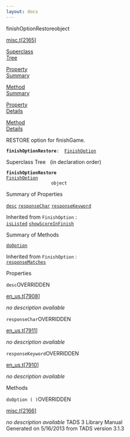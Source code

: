 ```yaml
---
layout: docs
---
```

<span class="title">finishOptionRestore</span><span class="type">object</span>

[misc.t](../file/misc.t.html)\[[2165](../source/misc.t.html#2165)\]

[Superclass  
Tree](#_SuperClassTree_)

[Property  
Summary](#_PropSummary_)

[Method  
Summary](#_MethodSummary_)

[Property  
Details](#_Properties_)

[Method  
Details](#_Methods_)



RESTORE option for finishGame.

**`finishOptionRestore`**` :   `[`FinishOption`](../object/FinishOption.html)



<span id="_SuperClassTree_"></span>



<span class="hdln">Superclass Tree</span>   (in declaration order)



**`finishOptionRestore`**  
[`FinishOption`](../object/FinishOption.html)  
`                 object`  
<span id="_PropSummary_"></span>



<span class="hdln">Summary of Properties</span>  



[`desc`](#desc) [`responseChar`](#responseChar) [`responseKeyword`](#responseKeyword)

Inherited from `FinishOption` :  
[`isListed`](../object/FinishOption.html#isListed) [`showScoreInFinish`](../object/FinishOption.html#showScoreInFinish)

<span id="_MethodSummary_"></span>



<span class="hdln">Summary of Methods</span>  



[`doOption`](#doOption)

Inherited from `FinishOption` :  
[`responseMatches`](../object/FinishOption.html#responseMatches)

<span id="_Properties_"></span>



<span class="hdln">Properties</span>  



<span id="desc"></span>

`desc`<span class="rem">OVERRIDDEN</span>

[en_us.t](../file/en_us.t.html)\[[7908](../source/en_us.t.html#7908)\]



*no description available*



<span id="responseChar"></span>

`responseChar`<span class="rem">OVERRIDDEN</span>

[en_us.t](../file/en_us.t.html)\[[7911](../source/en_us.t.html#7911)\]



*no description available*



<span id="responseKeyword"></span>

`responseKeyword`<span class="rem">OVERRIDDEN</span>

[en_us.t](../file/en_us.t.html)\[[7910](../source/en_us.t.html#7910)\]



*no description available*



<span id="_Methods_"></span>



<span class="hdln">Methods</span>  



<span id="doOption"></span>

`doOption ( )`<span class="rem">OVERRIDDEN</span>

[misc.t](../file/misc.t.html)\[[2166](../source/misc.t.html#2166)\]



*no description available*
TADS 3 Library Manual  
Generated on 5/16/2013 from TADS version 3.1.3


